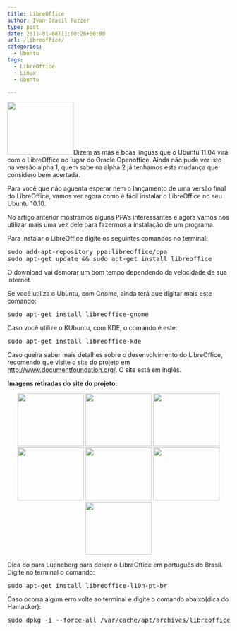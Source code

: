 ```yaml
---
title: LibreOffice
author: Ivan Brasil Fuzzer
type: post
date: 2011-01-08T11:00:26+00:00
url: /libreoffice/
categories:
  - Ubuntu
tags:
  - LibreOffice
  - Linux
  - Ubuntu

---
```

[<img class="alignleft size-thumbnail wp-image-1303" title="LO_StartCenter_Small" src="http://www.ubuntero.com.br/wp-content/uploads/2011/01/LO_StartCenter_Small-150x120.png" alt="" width="150" height="120" />][1]Dizem as más e boas línguas que o Ubuntu 11.04 virá com o LibreOffice no lugar do Oracle Openoffice. Ainda não pude ver isto na versão alpha 1, quem sabe na alpha 2 já tenhamos esta mudança que considero bem acertada.

Para você que não aguenta esperar nem o lançamento de uma versão final do LibreOffice, vamos ver agora como é fácil instalar o LibreOffice no seu Ubuntu 10.10.

No artigo anterior mostramos alguns PPA&#8217;s interessantes e agora vamos nos utilizar mais uma vez dele para fazermos a instalação de um programa.

Para instalar o LibreOffice digite os seguintes comandos no terminal:

<pre class="brush:shell">sudo add-apt-repository ppa:libreoffice/ppa
sudo apt-get update && sudo apt-get install libreoffice</pre>

O download vai demorar um bom tempo dependendo da velocidade de sua internet.

Se você utiliza o Ubuntu, com Gnome, ainda terá que digitar mais este comando:

<pre class="brush:as3">sudo apt-get install libreoffice-gnome</pre>

Caso você utilize o KUbuntu, com KDE, o comando é este:

<pre class="brush:as3">sudo apt-get install libreoffice-kde</pre>

Caso queira saber mais detalhes sobre o desenvolvimento do LibreOffice, recomendo que visite o site do projeto em <http://www.documentfoundation.org/>. O site está em inglês.

**Imagens retiradas do site do projeto:**

<p style="text-align: center;">
  <a href="http://www.ubuntero.com.br/wp-content/uploads/2011/01/agenda-small.png"><img class="alignnone size-thumbnail wp-image-1304" title="agenda-small" src="http://www.ubuntero.com.br/wp-content/uploads/2011/01/agenda-small-150x120.png" alt="" width="150" height="120" /></a> <a href="http://www.ubuntero.com.br/wp-content/uploads/2011/01/base-small.png"><img class="alignnone size-thumbnail wp-image-1305" title="base-small" src="http://www.ubuntero.com.br/wp-content/uploads/2011/01/base-small-150x120.png" alt="" width="150" height="120" /></a> <a href="http://www.ubuntero.com.br/wp-content/uploads/2011/01/draw-small.png"><img class="alignnone size-thumbnail wp-image-1307" title="draw-small" src="http://www.ubuntero.com.br/wp-content/uploads/2011/01/draw-small-150x120.png" alt="" width="150" height="120" /></a> <a href="http://www.ubuntero.com.br/wp-content/uploads/2011/01/extrusion-small.png"><img class="alignnone size-thumbnail wp-image-1308" title="extrusion-small" src="http://www.ubuntero.com.br/wp-content/uploads/2011/01/extrusion-small-150x120.png" alt="" width="150" height="120" /></a> <a href="http://www.ubuntero.com.br/wp-content/uploads/2011/01/hypocycloid-small.png"><img class="alignnone size-thumbnail wp-image-1309" title="hypocycloid-small" src="http://www.ubuntero.com.br/wp-content/uploads/2011/01/hypocycloid-small-150x120.png" alt="" width="150" height="120" /></a> <a href="http://www.ubuntero.com.br/wp-content/uploads/2011/01/math-small.png"><img class="alignnone size-thumbnail wp-image-1310" title="math-small" src="http://www.ubuntero.com.br/wp-content/uploads/2011/01/math-small-150x120.png" alt="" width="150" height="120" /></a> <a href="http://www.ubuntero.com.br/wp-content/uploads/2011/01/slideshow-small.png"><img class="alignnone size-thumbnail wp-image-1311" title="slideshow-small" src="http://www.ubuntero.com.br/wp-content/uploads/2011/01/slideshow-small-150x120.png" alt="" width="150" height="120" /></a>
</p>

<p style="text-align: left;">
  Dica do para Lueneberg para deixar o LibreOffice em português do Brasil. Digite no terminal o comando:
</p>

<p style="text-align: left;">
  <pre class="brush:shell">sudo apt-get install libreoffice-l10n-pt-br</pre>
  
  <p style="text-align: left;">
    Caso ocorra algum erro volte ao terminal e digite o comando abaixo(dica do Hamacker):
  </p>
  
  <p style="text-align: left;">
    <pre class="brush:shell">sudo dpkg -i --force-all /var/cache/apt/archives/libreoffice-l10n-pt-br_1%3a3.3.0~rc2-3maverick2_all.deb</pre>

 [1]: http://www.ubuntero.com.br/wp-content/uploads/2011/01/LO_StartCenter_Small.png